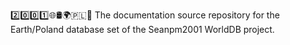 2️⃣️0️⃣️0️⃣️1️⃣️🌐️🛢️🌍️🇵🇱️📖️ The documentation source repository for the Earth/Poland database set of the Seanpm2001 WorldDB project. 
